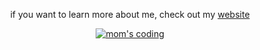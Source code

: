 <div align=center>
  <p>if you want to learn more about me, check out my <a href="https://shinysocks.net">website</a></p>
  
  <a href="https://xkcd.com/345/">
    <img alt="mom's coding" src="https://github.com/shinysocks/shinysocks/assets/91911303/21687629-de1d-457f-957c-951e34a3676a"
  </a>

</div>

